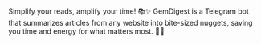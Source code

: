 Simplify your reads, amplify your time! 📚✨ GemDigest is a Telegram bot that summarizes articles from any website into bite-sized nuggets, saving you time and energy for what matters most. 📱👋
